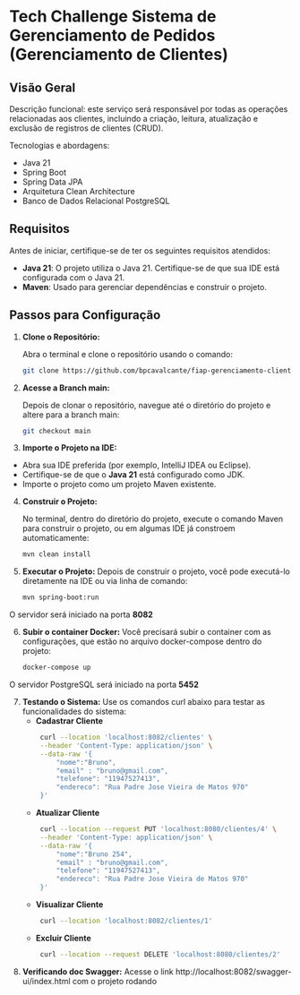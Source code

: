 # Tech Challenge Sistema de Gerenciamento de Pedidos (Gerenciamento de Clientes)

## Visão Geral

Descrição funcional: este serviço será responsável por todas as 
operações relacionadas aos clientes, incluindo a criação, leitura, atualização e 
exclusão de registros de clientes (CRUD).

Tecnologias e abordagens:
 - Java 21
 - Spring Boot
 - Spring Data JPA
 - Arquitetura Clean Architecture
 - Banco de Dados Relacional PostgreSQL

## Requisitos

Antes de iniciar, certifique-se de ter os seguintes requisitos atendidos:

- **Java 21**: O projeto utiliza o Java 21. Certifique-se de que sua IDE está configurada com o Java 21.
- **Maven**: Usado para gerenciar dependências e construir o projeto.

## Passos para Configuração

1. **Clone o Repositório:**

   Abra o terminal e clone o repositório usando o comando:

   ```bash
   git clone https://github.com/bpcavalcante/fiap-gerenciamento-clientes

2. **Acesse a Branch main:**

   Depois de clonar o repositório, navegue até o diretório do projeto e altere para a branch main:

   ```bash
   git checkout main

3. **Importe o Projeto na IDE:**

- Abra sua IDE preferida (por exemplo, IntelliJ IDEA ou Eclipse).
- Certifique-se de que o **Java 21** está configurado como JDK.
- Importe o projeto como um projeto Maven existente. 

4. **Construir o Projeto:**

   No terminal, dentro do diretório do projeto, execute o comando Maven para construir o projeto, ou em algumas IDE já constroem automaticamente:

   ```bash
   mvn clean install

5. **Executar o Projeto:**
   Depois de construir o projeto, você pode executá-lo diretamente na IDE ou via linha de comando:
   ```bash
   mvn spring-boot:run

  O servidor será iniciado na porta **8082**


6. **Subir o container Docker:**
   Você precisará subir o container com as configurações, que estão no arquivo docker-compose dentro do projeto:
   ```bash
   docker-compose up

  O servidor PostgreSQL será iniciado na porta **5452**
  

7. **Testando o Sistema:**
   Use os comandos curl abaixo para testar as funcionalidades do sistema:
   - **Cadastrar Cliente**
     ```bash
      curl --location 'localhost:8082/clientes' \
      --header 'Content-Type: application/json' \
      --data-raw '{
          "nome":"Bruno",
          "email" : "bruno@gmail.com",
          "telefone": "11947527413",
          "endereco": "Rua Padre Jose Vieira de Matos 970"
      }'
   - **Atualizar Cliente**
     ```bash
      curl --location --request PUT 'localhost:8080/clientes/4' \
      --header 'Content-Type: application/json' \
      --data-raw '{
          "nome":"Bruno 254",
          "email" : "bruno@gmail.com",
          "telefone": "11947527413",
          "endereco": "Rua Padre Jose Vieira de Matos 970"
      }'
   - **Visualizar Cliente**
     ```bash
      curl --location 'localhost:8082/clientes/1'
   - **Excluir Cliente**
     ```bash
      curl --location --request DELETE 'localhost:8080/clientes/2'    
8. **Verificando doc Swagger:**
   Acesse o link http://localhost:8082/swagger-ui/index.html com o projeto rodando
